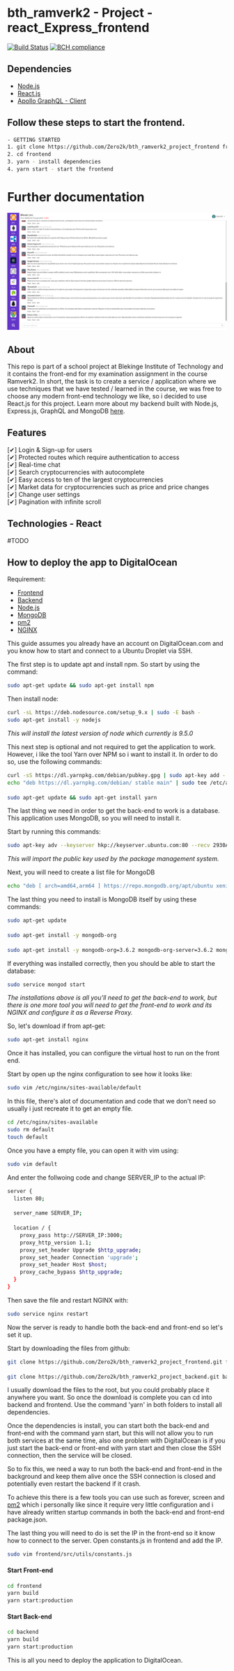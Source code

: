 # bth_ramverk2 - Project - react_Express_frontend

[![Build Status](https://travis-ci.org/Zero2k/bth_ramverk2_project_frontend.svg?branch=master)](https://travis-ci.org/Zero2k/bth_ramverk2_project_frontend)
[![BCH compliance](https://bettercodehub.com/edge/badge/Zero2k/bth_ramverk2_project_frontend?branch=master)](https://bettercodehub.com/)

## Dependencies

 * [Node.js](https://nodejs.org/en/)
 * [React.js](https://reactjs.org/)
 * [Apollo GraphQL - Client](https://www.apollographql.com/client)

## Follow these steps to start the frontend.
```bash
- GETTING STARTED
1. git clone https://github.com/Zero2k/bth_ramverk2_project_frontend frontend
2. cd frontend
3. yarn - install dependencies
4. yarn start - start the frontend
```

# Further documentation

![Alt text](screenshots/screenshot_alt1.png)

## About

This repo is part of a school project at Blekinge Institute of Technology and it contains the front-end for my examination assignment in the course Ramverk2. In short, the task is to create a service / application where we use techniques that we have tested / learned in the course, we was free to choose any modern front-end technology we like, so i decided to use React.js for this project. Learn more about my backend built with Node.js, Express.js, GraphQL and MongoDB [here](https://github.com/Zero2k/bth_ramverk2_project_backend). 

## Features

[✔] Login & Sign-up for users  
[✔] Protected routes which require authentication to access  
[✔] Real-time chat  
[✔] Search cryptocurrencies with autocomplete  
[✔] Easy access to ten of the largest cryptocurrencies  
[✔] Market data for cryptocurrencies such as price and price changes  
[✔] Change user settings  
[✔] Pagination with infinite scroll

## Technologies - React

#TODO

## How to deploy the app to DigitalOcean

Requirement:

* [Frontend](https://github.com/Zero2k/bth_ramverk2_project_frontend)
* [Backend](https://github.com/Zero2k/bth_ramverk2_project_backend)
* [Node.js](https://nodejs.org/en/)
* [MongoDB](https://www.mongodb.com/)
* [pm2](http://pm2.keymetrics.io/)
* [NGINX](https://nginx.org/en/)

This guide assumes you already have an account on DigitalOcean.com and you know how to start and connect to a Ubuntu Droplet via SSH.

The first step is to update apt and install npm. So start by using the command:

```bash
sudo apt-get update && sudo apt-get install npm
```

Then install node: 

```bash
curl -sL https://deb.nodesource.com/setup_9.x | sudo -E bash -
sudo apt-get install -y nodejs
```
*This will install the latest version of node which currently is 9.5.0*

This next step is optional and not required to get the application to work. However, i like the tool Yarn over NPM so i want to install it. In order to do so, use the following commands:

```bash
curl -sS https://dl.yarnpkg.com/debian/pubkey.gpg | sudo apt-key add -
echo "deb https://dl.yarnpkg.com/debian/ stable main" | sudo tee /etc/apt/sources.list.d/yarn.list

sudo apt-get update && sudo apt-get install yarn
```

The last thing we need in order to get the back-end to work is a database. This application uses MongoDB, so you will need to install it.

Start by running this commands:

```bash
sudo apt-key adv --keyserver hkp://keyserver.ubuntu.com:80 --recv 2930ADAE8CAF5059EE73BB4B58712A2291FA4AD5
```
*This will import the public key used by the package management system.*

Next, you will need to create a list file for MongoDB

```bash
echo "deb [ arch=amd64,arm64 ] https://repo.mongodb.org/apt/ubuntu xenial/mongodb-org/3.6 multiverse" | sudo tee /etc/apt/sources.list.d/mongodb-org-3.6.list
```

The last thing you need to install is MongoDB itself by using these commands:

```bash
sudo apt-get update

sudo apt-get install -y mongodb-org

sudo apt-get install -y mongodb-org=3.6.2 mongodb-org-server=3.6.2 mongodb-org-shell=3.6.2 mongodb-org-mongos=3.6.2 mongodb-org-tools=3.6.2
```

If everything was installed correctly, then you should be able to start the database:

```bash
sudo service mongod start
```

*The installations above is all you'll need to get the back-end to work, but there is one more tool you will need to get the front-end to work and its NGINX and configure it as a Reverse Proxy.*

So, let's download if from apt-get:

```bash
sudo apt-get install nginx
```

Once it has installed, you can configure the virtual host to run on the front end.

Start by open up the nginx configuration to see how it looks like:

```bash
sudo vim /etc/nginx/sites-available/default
```

In this file, there's alot of documentation and code that we don't need so usually i just recreate it to get an empty file.

```bash
cd /etc/nginx/sites-available
sudo rm default
touch default
```

Once you have a empty file, you can open it with vim using: 

```bash
sudo vim default
```

And enter the follwoing code and change SERVER_IP to the actual IP:

```bash
server {
  listen 80;

  server_name SERVER_IP;

  location / {
    proxy_pass http://SERVER_IP:3000;
    proxy_http_version 1.1;
    proxy_set_header Upgrade $http_upgrade;
    proxy_set_header Connection 'upgrade';
    proxy_set_header Host $host;
    proxy_cache_bypass $http_upgrade;
  }
}
```

Then save the file and restart NGINX with: 

```bash
sudo service nginx restart
```

Now the server is ready to handle both the back-end and front-end so let's set it up.

Start by downloading the files from github:

```bash
git clone https://github.com/Zero2k/bth_ramverk2_project_frontend.git frontend

git clone https://github.com/Zero2k/bth_ramverk2_project_backend.git backend
```

I usually download the files to the root, but you could probably place it anywhere you want. So once the download is complete you can cd into backend and frontend. Use the command 'yarn' in both folders to install all dependencies. 

Once the dependencies is install, you can start both the back-end and front-end with the command yarn start, but this will not allow you to run both services at the same time, also one problem with DigitalOcean is if you just start the back-end or front-end with yarn start and then close the SSH connection, then the service will be closed.

So to fix this, we need a way to run both the back-end and front-end in the background and keep them alive once the SSH connection is closed and potentially even restart the backend if it crash.

To achieve this there is a few tools you can use such as forever, screen and [pm2](http://pm2.keymetrics.io/) which i personally like since it require very little configuration and i have already written startup commands in both the back-end and front-end package.json.

The last thing you will need to do is set the IP in the front-end so it know how to connect to the server. Open constants.js in frontend and add the IP.

```bash
sudo vim frontend/src/utils/constants.js
```

#### Start Front-end

```bash
cd frontend
yarn build
yarn start:production
```

#### Start Back-end
```bash
cd backend
yarn build
yarn start:production
```

This is all you need to deploy the application to DigitalOcean.
